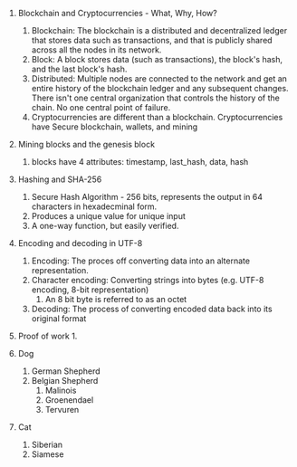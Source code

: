 1. Blockchain and Cryptocurrencies - What, Why, How? 
    1. Blockchain: The blockchain is a distributed and decentralized ledger that stores data such as transactions, and that is publicly shared across all the nodes in its network.
    2. Block: A block stores data (such as transactions), the block's hash, and the last block's hash. 
    3. Distributed: Multiple nodes are connected to the network and get an entire history of the blockchain ledger and any subsequent changes. There isn't one central organization that controls the history of the chain. No one central point of failure. 
    4. Cryptocurrencies are different than a blockchain. Cryptocurrencies have Secure blockchain, wallets, and mining

2. Mining blocks and the genesis block
    1. blocks have 4 attributes: timestamp, last_hash, data, hash

3. Hashing and SHA-256
    1. Secure Hash Algorithm - 256 bits, represents the output in 64 characters in hexadecminal form. 
    2. Produces a unique value for unique input
    3. A one-way function, but easily verified. 

4. Encoding and decoding in UTF-8
    1. Encoding: The proces off converting data into an alternate representation.
    2. Character encoding: Converting strings into bytes (e.g. UTF-8 encoding, 8-bit representation)
        1. An 8 bit byte is referred to as an octet
    3. Decoding: The process of converting encoded data back into its original format

5. Proof of work
    1. 
1. Dog
    1. German Shepherd
    2. Belgian Shepherd
        1. Malinois
        2. Groenendael
        3. Tervuren
2. Cat
    1. Siberian
    2. Siamese